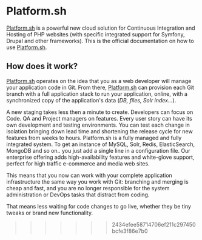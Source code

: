 # Platform.sh

[Platform.sh](https://platform.sh) is a powerful new cloud solution for Continuous Integration and Hosting of PHP websites (with specific integrated support for Symfony, Drupal and other frameworks). This is the official documentation on how to use [Platform.sh](https://platform.sh).

## How does it work?

[Platform.sh](https://platform.sh/) operates on the idea that you as a web  developer will manage your application code in Git. From there, [Platform.sh](https://platform.sh/) can provision each Git branch with a full application stack to run your application, online, with a synchronized copy of the application's data (*DB, files, Solr index...*).

A new staging takes less then a minute to create. Developers can focus on Code. QA and Project managers on features. Every user story can have its own development and testing environments. You can test each change in isolation bringing down lead time and shortening the release cycle for new features from weeks to hours.   Platform.sh is a fully managed and fully integrated system. To get an instance of MySQL, Solr, Redis, ElasticSearch,  MongoDB and so on.. you just add a single line in a configuration file. Our enterprise offering adds high-availability features and white-glove support, perfect for high traffic e-commerce and media web sites.

This means that you now can work with your complete application infrastructure the same way you work with Git: branching and merging is cheap and fast, and you are no longer responsible for the system administration or DevOps tasks that distract from coding.

That means less waiting for code changes to go live, whether they be tiny tweaks or brand new functionality.
>>>>>>> 2434efee58714706ef211c297450bcfe3f86e7b0
